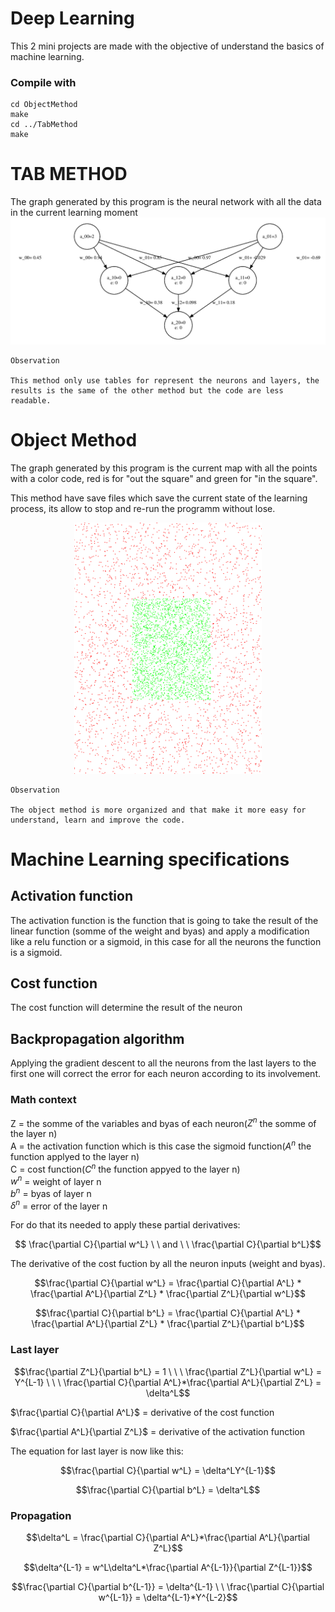 # Deep Learning

This 2 mini projects are made with the objective of understand the basics of machine learning.

### Compile with 
```
cd ObjectMethod
make
cd ../TabMethod
make
```


# TAB METHOD
The graph generated by this program is the neural network with all the data in the current learning moment
![plot](NeuralNetwork.png?raw=true "NeuralNetwork") 
```
Observation

This method only use tables for represent the neurons and layers, the results is the same of the other method but the code are less readable.
```
# Object Method
The graph generated by this program is the current map with all the points with a color code, red is for "out the square" and green for "in the square".

This method have save files which save the current state of the learning process, its allow to stop and re-run the programm without lose.

<p align="center">
<img src="Coord_map_result.png" alt="isolated" width="300"/>
</p>

```
Observation

The object method is more organized and that make it more easy for understand, learn and improve the code.
```

# Machine Learning specifications

## Activation function
The activation function is the function that is going to take the result of the linear function (somme of the weight and byas) and apply a modification like a relu function or a sigmoid, in this case for all the neurons the function is a sigmoid.

## Cost function
The cost function will determine the result of the neuron

## Backpropagation algorithm
Applying the gradient descent to all the neurons from the last layers to the first one will correct the error for each neuron according to its involvement.

### Math context

Z = the somme of the variables and byas of each neuron($Z^n$ the somme of the layer n) \
A = the activation function which is this case the sigmoid function($A^n$ the function applyed to the layer n) \
C = cost function($C^n$ the function appyed to the layer n) \
$w^n$ = weight of layer n \
$b^n$ = byas of layer n \
$\delta^n$ = error of the layer n



For do that its needed to apply these partial derivatives:

$$ \frac{\partial C}{\partial w^L} \ \ and \ \ 
\frac{\partial C}{\partial b^L}$$

The derivative of the cost fuction by all the neuron inputs (weight and byas).

$$\frac{\partial C}{\partial w^L} = 
\frac{\partial C}{\partial A^L} * \frac{\partial A^L}{\partial Z^L} * \frac{\partial Z^L}{\partial w^L}$$

$$\frac{\partial C}{\partial b^L} = 
\frac{\partial C}{\partial A^L} * \frac{\partial A^L}{\partial Z^L} * \frac{\partial Z^L}{\partial b^L}$$

### Last layer

$$\frac{\partial Z^L}{\partial b^L} = 1 \ \ \
\frac{\partial Z^L}{\partial w^L} = Y^{L-1} \ \ \
\frac{\partial C}{\partial A^L}*\frac{\partial A^L}{\partial Z^L} = \delta^L$$

$\frac{\partial C}{\partial A^L}$ = derivative of the cost function 

$\frac{\partial A^L}{\partial Z^L}$ = derivative of the activation function 

The equation for last layer is now like this:

$$\frac{\partial C}{\partial w^L} = 
\delta^LY^{L-1}$$

$$\frac{\partial C}{\partial b^L} = 
\delta^L$$

### Propagation
$$\delta^L = \frac{\partial C}{\partial A^L}*\frac{\partial A^L}{\partial Z^L}$$

$$\delta^{L-1} = w^L\delta^L*\frac{\partial A^{L-1}}{\partial Z^{L-1}}$$

$$\frac{\partial C}{\partial b^{L-1}} = \delta^{L-1} \ \ \frac{\partial C}{\partial w^{L-1}} = \delta^{L-1}*Y^{L-2}$$
